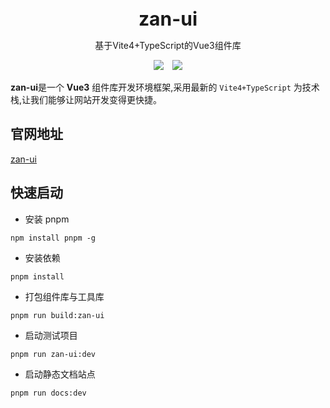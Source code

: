 <br />
<br />
<div style="text-align:center">
<b style="font-size:30px">zan-ui</b>
<p>基于Vite4+TypeScript的Vue3组件库</p>
<img style="display:inline" src="https://img.shields.io/npm/v/kitty-ui" />

<img style="display:inline;margin-left:10px" src="https://img.shields.io/npm/dt/kitty-ui" />
</div>

**zan-ui**是一个 **Vue3** 组件库开发环境框架,采用最新的 `Vite4+TypeScript` 为技术栈,让我们能够让网站开发变得更快捷。

## 官网地址

[zan-ui](https://zan-uiui.github.io/zan-ui/)

## 快速启动

- 安装 pnpm

```
npm install pnpm -g
```

- 安装依赖

```
pnpm install
```

- 打包组件库与工具库

```
pnpm run build:zan-ui
```

- 启动测试项目

```
pnpm run zan-ui:dev
```

- 启动静态文档站点

```
pnpm run docs:dev
```
